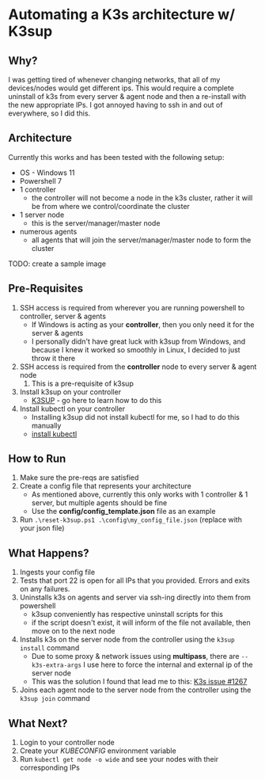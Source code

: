# Automating a K3s architecture w/ K3sup

## Why?

I was getting tired of whenever changing networks, that all of my devices/nodes would get different ips. This would require a complete uninstall of k3s from every server & agent node and then a re-install with the new appropriate IPs. I got annoyed having to ssh in and out of everywhere, so I did this.

## Architecture

Currently this works and has been tested with the following setup:
- OS - Windows 11
- Powershell 7
- 1 controller
  - the controller will not become a node in the k3s cluster, rather it will be from where we control/coordinate the cluster
- 1 server node
  - this is the server/manager/master node
- numerous agents
  - all agents that will join the server/manager/master node to form the cluster

TODO: create a sample image

## Pre-Requisites
1. SSH access is required from wherever you are running powershell to controller, server & agents
   - If Windows is acting as your **controller**, then you only need it for the server & agents
   - I personally didn't have great luck with k3sup from Windows, and because I knew it worked so smoothly in Linux, I decided to just throw it there
2. SSH access is required from the **controller** node to every server & agent node
   1. This is a pre-requisite of k3sup
3. Install k3sup on your controller
   - [K3SUP](https://github.com/alexellis/k3sup) - go here to learn how to do this
4. Install kubectl on your controller
   - Installing k3sup did not install kubectl for me, so I had to do this manually
   - [install kubectl](https://kubernetes.io/docs/tasks/tools/install-kubectl-linux/)

## How to Run
1. Make sure the pre-reqs are satisfied
2. Create a config file that represents your architecture
   - As mentioned above, currently this only works with 1 controller & 1 server, but multiple agents should be fine
   - Use the **config/config_template.json** file as an example
3. Run `.\reset-k3sup.ps1 .\config\my_config_file.json` (replace with your json file)

## What Happens?
1. Ingests your config file
2. Tests that port 22 is open for all IPs that you provided. Errors and exits on any failures.
3. Uninstalls k3s on agents and server via ssh-ing directly into them from powershell
   - k3sup conveniently has respective uninstall scripts for this
   - if the script doesn't exist, it will inform of the file not available, then move on to the next node
4. Installs k3s on the server node from the controller using the `k3sup install` command
   - Due to some proxy & network issues using **multipass**, there are `--k3s-extra-args` I use here to force the internal and external ip of the server node
   - This was the solution I found that lead me to this: [K3s issue #1267](https://github.com/k3s-io/k3s/issues/1267)
5. Joins each agent node to the server node from the controller using the `k3sup join` command

## What Next?
1. Login to your controller node
2. Create your *KUBECONFIG* environment variable
3. Run `kubectl get node -o wide` and see your nodes with their corresponding IPs